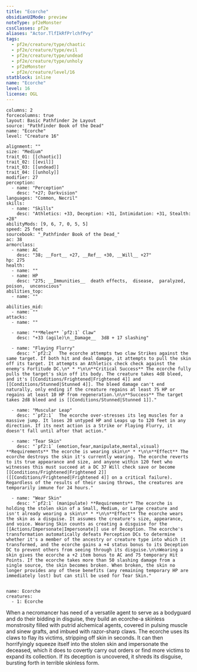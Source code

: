 ```yaml
---
title: "Ecorche"
obsidianUIMode: preview
noteType: pf2eMonster
cssClasses: pf2e
aliases: "Actor.TlfIkRfPrlchfPvy" 
tags:
  - pf2e/creature/type/chaotic
  - pf2e/creature/type/evil
  - pf2e/creature/type/undead
  - pf2e/creature/type/unholy
  - pf2eMonster
  - pf2e/creature/level/16
statblock: inline
name: "Ecorche"
level: 16
license: OGL
---
```


```statblock
columns: 2
forcecolumns: true
layout: Basic Pathfinder 2e Layout
source: "Pathfinder Book of the Dead"
name: "Ecorche"
level: "Creature 16"

alignment: ""
size: "Medium"
trait_01: [[chaotic]]
trait_02: [[evil]]
trait_03: [[undead]]
trait_04: [[unholy]]
modifier: 27
perception:
  - name: "Perception"
    desc: "+27; Darkvision"
languages: "Common, Necril"
skills:
  - name: "Skills"
    desc: "Athletics: +33, Deception: +31, Intimidation: +31, Stealth: +28"
abilityMods: [9, 6, 7, 0, 5, 5]
speed: 25 feet
sourcebook: "_Pathfinder Book of the Dead_"
ac: 38
armorclass:
  - name: AC
    desc: "38; __Fort__ +27, __Ref__ +30, __Will__ +27"
hp: 275
health:
  - name: ""
  - name: HP
    desc: "275; __Immunities__  death effects,  disease,  paralyzed,  poison,  unconscious"
abilities_top:
  - name: ""

abilities_mid:
  - name: ""
attacks:
  - name: ""

  - name: "**Melee** `pf2:1` Claw"
    desc: "+33 (agile)\n__Damage__  3d8 + 17 slashing"

  - name: "Flaying Flurry"
    desc: "`pf2:2`  The ecorche attempts two claw Strikes against the same target. If both hit and deal damage, it attempts to pull the skin off its target. It attempts an Athletics check check against the enemy's Fortitude DC.\n* * *\n\n**Critical Success** The ecorche fully pulls the target's skin off its body. The creature takes 4d8 bleed, and it's [[Conditions/Frightened|Frightened 4]] and [[Conditions/Stunned|Stunned 4]]. The bleed damage can't end naturally, only ending if the creature regains at least 75 HP or regains at least 10 HP from regeneration.\n\n**Success** The target takes 2d8 bleed and is [[Conditions/Stunned|Stunned 1]]."

  - name: "Muscular Leap"
    desc: "`pf2:1`  The ecorche over-stresses its leg muscles for a massive jump. It loses 20 untyped HP and Leaps up to 120 feet in any direction. If its next action is a Strike or Flaying Flurry, it doesn't fall until after that action."

  - name: "Tear Skin"
    desc: "`pf2:1` (emotion,fear,manipulate,mental,visual) **Requirements** The ecorche is wearing skin\n* * *\n\n**Effect** The ecorche destroys the skin it's currently wearing. The ecorche reverts to its true appearance and size, and anyone within 120 feet who witnesses this must succeed at a DC 37 Will check save or become [[Conditions/Frightened|Frightened 2]] ([[Conditions/Frightened|Frightened 4]] on a critical failure). Regardless of the results of their saving throws, the creatures are temporarily immune for 24 hours."

  - name: "Wear Skin"
    desc: "`pf2:1` (manipulate) **Requirements** The ecorche is holding the stolen skin of a Small, Medium, or Large creature and isn't already wearing a skin\n* * *\n\n**Effect** The ecorche wears the skin as a disguise. It assumes the creature's size, appearance, and voice. Wearing Skin counts as creating a disguise for the [[Actions/Impersonate|Impersonate]] use of Deception. The ecorche's transformation automatically defeats Perception DCs to determine whether it's a member of the ancestry or creature type into which it transformed, and the ecorche gains a +4 status bonus to its Deception DC to prevent others from seeing through its disguise.\n\nWearing a skin gives the ecorche a +2 item bonus to AC and 75 temporary Hit Points. If the ecorche takes more than 50 slashing damage from a single source, the skin becomes broken. When broken, the skin no longer provides any of these benefits (any remaining temporary HP are immediately lost) but can still be used for Tear Skin."
 
```

```encounter-table
name: Ecorche
creatures:
  - 1: Ecorche
```



When a necromancer has need of a versatile agent to serve as a bodyguard and do their bidding in disguise, they build an ecorche-a skinless monstrosity filled with putrid alchemical agents, covered in pulsing muscle and sinew grafts, and imbued with razor-sharp claws. The ecorche uses its claws to flay its victims, stripping off skin in seconds. It can then horrifyingly squeeze itself into the stolen skin and impersonate the deceased, which it does to covertly carry out orders or find more victims to expand its collection. If its deception is uncovered, it shreds its disguise, bursting forth in terrible skinless form.

